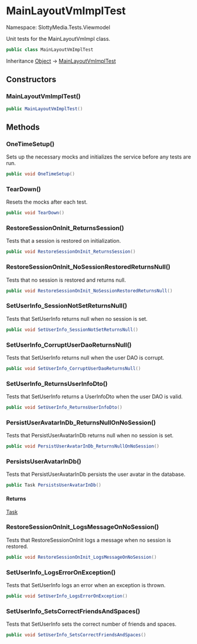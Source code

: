 # MainLayoutVmImplTest

Namespace: SlottyMedia.Tests.Viewmodel

Unit tests for the MainLayoutVmImpl class.

```csharp
public class MainLayoutVmImplTest
```

Inheritance [Object](https://docs.microsoft.com/en-us/dotnet/api/system.object) → [MainLayoutVmImplTest](./slottymedia.tests.viewmodel.mainlayoutvmimpltest.md)

## Constructors

### **MainLayoutVmImplTest()**

```csharp
public MainLayoutVmImplTest()
```

## Methods

### **OneTimeSetup()**

Sets up the necessary mocks and initializes the service before any tests are run.

```csharp
public void OneTimeSetup()
```

### **TearDown()**

Resets the mocks after each test.

```csharp
public void TearDown()
```

### **RestoreSessionOnInit_ReturnsSession()**

Tests that a session is restored on initialization.

```csharp
public void RestoreSessionOnInit_ReturnsSession()
```

### **RestoreSessionOnInit_NoSessionRestoredReturnsNull()**

Tests that no session is restored and returns null.

```csharp
public void RestoreSessionOnInit_NoSessionRestoredReturnsNull()
```

### **SetUserInfo_SessionNotSetReturnsNull()**

Tests that SetUserInfo returns null when no session is set.

```csharp
public void SetUserInfo_SessionNotSetReturnsNull()
```

### **SetUserInfo_CorruptUserDaoReturnsNull()**

Tests that SetUserInfo returns null when the user DAO is corrupt.

```csharp
public void SetUserInfo_CorruptUserDaoReturnsNull()
```

### **SetUserInfo_ReturnsUserInfoDto()**

Tests that SetUserInfo returns a UserInfoDto when the user DAO is valid.

```csharp
public void SetUserInfo_ReturnsUserInfoDto()
```

### **PersistUserAvatarInDb_ReturnsNullOnNoSession()**

Tests that PersistUserAvatarInDb returns null when no session is set.

```csharp
public void PersistUserAvatarInDb_ReturnsNullOnNoSession()
```

### **PersistsUserAvatarInDb()**

Tests that PersistUserAvatarInDb persists the user avatar in the database.

```csharp
public Task PersistsUserAvatarInDb()
```

#### Returns

[Task](https://docs.microsoft.com/en-us/dotnet/api/system.threading.tasks.task)<br>

### **RestoreSessionOnInit_LogsMessageOnNoSession()**

Tests that RestoreSessionOnInit logs a message when no session is restored.

```csharp
public void RestoreSessionOnInit_LogsMessageOnNoSession()
```

### **SetUserInfo_LogsErrorOnException()**

Tests that SetUserInfo logs an error when an exception is thrown.

```csharp
public void SetUserInfo_LogsErrorOnException()
```

### **SetUserInfo_SetsCorrectFriendsAndSpaces()**

Tests that SetUserInfo sets the correct number of friends and spaces.

```csharp
public void SetUserInfo_SetsCorrectFriendsAndSpaces()
```
